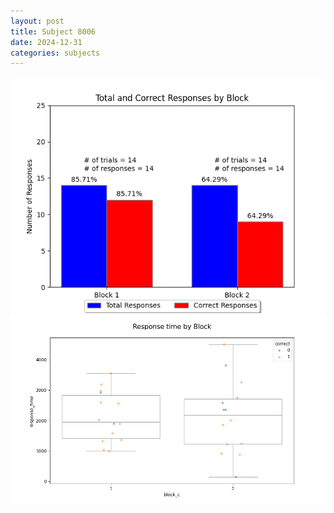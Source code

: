 ```yaml
---
layout: post
title: Subject 8006
date: 2024-12-31
categories: subjects
---
```


![](data/8006/run-6/8006_ATS_responses.png)
![](data/8006/run-6/8006_ATS_rt.png)
